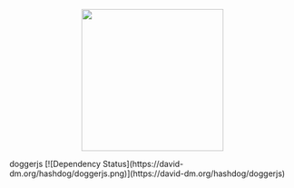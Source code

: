 <p align="center">
  <a href="http://doggerjs.com">
    <img height="250" src="http://doggerjs.com/img/doggerjs.png"/>
  </a>
</p>
doggerjs [![Dependency Status](https://david-dm.org/hashdog/doggerjs.png)](https://david-dm.org/hashdog/doggerjs)
